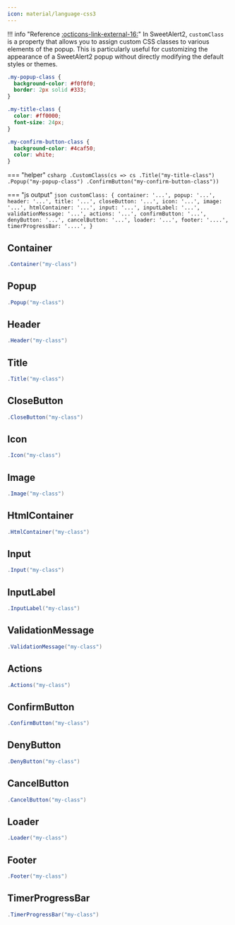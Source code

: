```yaml
---
icon: material/language-css3
---
```


!!! info "Reference [:octicons-link-external-16:](https://sweetalert2.github.io/#customClass)"
	In SweetAlert2, ```customClass``` is a property that allows you to assign custom CSS classes to various elements of the popup. 
	This is particularly useful for customizing the appearance of a SweetAlert2 popup without directly modifying the default styles or themes.

```css
.my-popup-class {
  background-color: #f0f0f0;
  border: 2px solid #333;
}

.my-title-class {
  color: #ff0000;
  font-size: 24px;
}

.my-confirm-button-class {
  background-color: #4caf50;
  color: white;
}
```

=== "helper"
	```csharp
	.CustomClass(cs => cs
		.Title("my-title-class")
		.Popup("my-popup-class")
		.ConfirmButton("my-confirm-button-class"))
	```

=== "js output"
	```json
	customClass: {
	  container: '...',
	  popup: '...',
	  header: '...',
	  title: '...',
	  closeButton: '...',
	  icon: '...',
	  image: '...',
	  htmlContainer: '...',
	  input: '...',
	  inputLabel: '...',
	  validationMessage: '...',
	  actions: '...',
	  confirmButton: '...',
	  denyButton: '...',
	  cancelButton: '...',
	  loader: '...',
	  footer: '....',
	  timerProgressBar: '....',
	}
	```

## Container
```csharp
.Container("my-class")
```

## Popup
```csharp
.Popup("my-class")
```

## Header
```csharp
.Header("my-class")
```

## Title
```csharp
.Title("my-class")
```

## CloseButton
```csharp
.CloseButton("my-class")
```

## Icon
```csharp
.Icon("my-class")
```

## Image
```csharp
.Image("my-class")
```

## HtmlContainer
```csharp
.HtmlContainer("my-class")
```

## Input
```csharp
.Input("my-class")
```

## InputLabel
```csharp
.InputLabel("my-class")
```

## ValidationMessage
```csharp
.ValidationMessage("my-class")
```

## Actions
```csharp
.Actions("my-class")
```

## ConfirmButton
```csharp
.ConfirmButton("my-class")
```

## DenyButton
```csharp
.DenyButton("my-class")
```

## CancelButton
```csharp
.CancelButton("my-class")
```

## Loader
```csharp
.Loader("my-class")
```

## Footer
```csharp
.Footer("my-class")
```

## TimerProgressBar
```csharp
.TimerProgressBar("my-class")
```